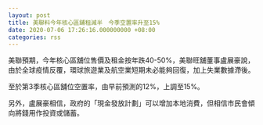 ```yaml
---
layout: post
title: 美聯料今年核心區舖租減半　今季空置率升至15%
date: 2020-07-06 17:26:16.000000000 +08:00
categories: rss
---
```


美聯預期，今年核心區舖位售價及租金按年跌40-50%，美聯旺舖董事盧展豪說，由於全球疫情反覆，環球旅遊業及航空業短期未必能夠回復，加上失業數據滯後。

至於第3季核心區舖位空置率，由早前預測的12%，上調至15%。

另外，盧展豪相信，政府的「現金發放計劃」可以增加本地消費，但相信市民會傾向將錢用作投資或儲蓄。
